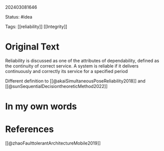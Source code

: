 202403081646

Status: #idea

Tags:  [[reliability]] [[Integrity]]

# Original Text

Reliability is discussed as one of the attributes of dependability, defined as the continuity of correct service. A system is reliable if it delivers continuously and correctly its service for a specified period

Different definition to [[@akaiSimultaneousPoseReliability2018]] and [[@sunSequentialDecisiontheoreticMethod2022]]
# In my own words

# References

[[@zhaoFaulttolerantArchitectureMobile2019]]